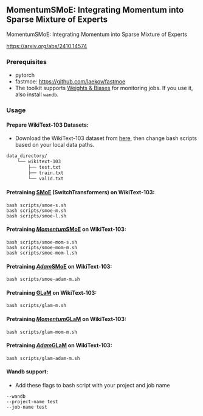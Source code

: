 ## MomentumSMoE: Integrating Momentum into Sparse Mixture of Experts
MomentumSMoE: Integrating Momentum into Sparse Mixture of Experts 

https://arxiv.org/abs/2410.14574

### Prerequisites

- pytorch
- fastmoe: https://github.com/laekov/fastmoe
- The toolkit supports [Weights & Biases](https://docs.wandb.ai/) for monitoring jobs. If you use it, also install `wandb`.

### Usage


#### Prepare WikiText-103 Datasets: 

- Download the WikiText-103 dataset from [here](https://github.com/laekov/fastmoe/blob/master/examples/transformer-xl/scripts/getdata.sh), then change bash scripts based on your local data paths.
```bash
data_directory/
    └── wikitext-103
        ├── test.txt
        ├── train.txt
        └── valid.txt
```

#### Pretraining <u>SMoE</u> (SwitchTransformers) on WikiText-103: 

``` # WikiText-103 dataset: 
bash scripts/smoe-s.sh
bash scripts/smoe-m.sh
bash scripts/smoe-l.sh
```

#### Pretraining <u>*Momentum*SMoE</u> on WikiText-103: 

``` # WikiText-103 dataset: 
bash scripts/smoe-mom-s.sh
bash scripts/smoe-mom-m.sh
bash scripts/smoe-mom-l.sh
```

#### Pretraining <u>*Adam*SMoE</u> on WikiText-103: 

``` # WikiText-103 dataset: 
bash scripts/smoe-adam-m.sh
```

#### Pretraining <u>GLaM</u> on WikiText-103: 

``` # WikiText-103 dataset: 
bash scripts/glam-m.sh
```

#### Pretraining <u>*Momentum*GLaM</u> on WikiText-103: 

``` # WikiText-103 dataset: 
bash scripts/glam-mom-m.sh
```

#### Pretraining <u>*Adam*GLaM</u> on WikiText-103: 

``` # WikiText-103 dataset: 
bash scripts/glam-adam-m.sh
```

#### Wandb support:
- Add these flags to bash script with your project and job name
``` # Wandb: 
--wandb 
--project-name test 
--job-name test 
```


